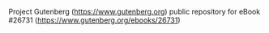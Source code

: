 Project Gutenberg (https://www.gutenberg.org) public repository for eBook #26731 (https://www.gutenberg.org/ebooks/26731)
